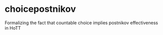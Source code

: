 # choicepostnikov
Formalizing the fact that countable choice implies postnikov effectiveness in HoTT
